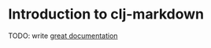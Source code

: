 # Introduction to clj-markdown

TODO: write [great documentation](http://jacobian.org/writing/what-to-write/)

